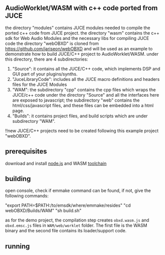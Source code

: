 ## AudioWorklet/WASM with c++ code ported from JUCE
the directory "modules" contains JUCE modules needed to compile the ported c++ code from JUCE project.
the directory "wasm" contains the c++ sdk for Web Audio Modules and the necessary libs for compiling JUCE code
the directory "webOBXD" is cloned from https://github.com/jariseon/webOBXD and will be used as an example to demonstrate how to build JUCE/C++ project to AudioWorklet/WASM.
under this directory, there are 4 subdirectories:
1. "Source": it contains all the JUCE/C++ code, which implements DSP and GUI part of your plugins/synths.
2. "JuceLibraryCode": includes all the JUCE macro definitions and headers files for the JUCE Modules
3. "WAM": the subdirectory "cpp" contains the cpp files which wraps the JUCE/c++ code under the directory "Source" and all the interfaces here are exposed to javascript; the subdirectory "web" contains the html/css/javascript files, and these files can be embedded into a html page.
4. "Builds": it contains project files, and build scripts which are under subdirectory "WAM".

!!new JUCE/C++ projects need to be created following this example project "webOBXD".

## prerequisites
download and install [node.js](https://nodejs.org/en/download/) and WASM [toolchain](https://webassembly.org/getting-started/developers-guide/)

## building
open console, check if emmake command can be found, if not, give the following commands:

"export PATH=$PATH:/to/emsdk/where/emmake/resides"
"cd webOBXD/Builds/WAM"
"sh build.sh"

as for the demo project, the compilation step creates `obxd.wasm.js` and `obxd.emsc.js` files in `WAM/web/worklet` folder. The first file is the WASM binary and the second file contains its loader/support code.

## running
